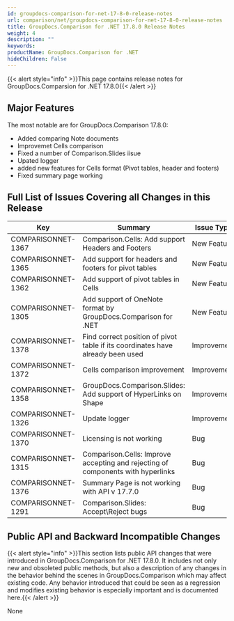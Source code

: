 ```yaml
---
id: groupdocs-comparison-for-net-17-8-0-release-notes
url: comparison/net/groupdocs-comparison-for-net-17-8-0-release-notes
title: GroupDocs.Comparison for .NET 17.8.0 Release Notes
weight: 4
description: ""
keywords: 
productName: GroupDocs.Comparison for .NET
hideChildren: False
---
```

{{< alert style="info" >}}This page contains release notes for GroupDocs.Comparsion for .NET 17.8.0{{< /alert >}}

## Major Features

The most notable are for GroupDocs.Comparison 17.8.0:

*   Added comparing Note documents
*   Improvemet Cells comparison
*   Fixed a number of Comparison.Slides iisue
*   Upated logger
*   added new features for Cells format (Pivot tables, header and footers)
*   Fixed summary page working

## Full List of Issues Covering all Changes in this Release

| Key | Summary | Issue Type |
| --- | --- | --- |
| COMPARISONNET-1367 | Comparison.Cells: Add support Headers and Footers | New Feature |
| COMPARISONNET-1365 | Add support for headers and footers for pivot tables | New Feature |
| COMPARISONNET-1362 | Add support of pivot tables in Cells | New Feature |
| COMPARISONNET-1305 | Add support of OneNote format by GroupDocs.Comparison for .NET | New Feature |
| COMPARISONNET-1378 | Find correct position of pivot table if its coordinates have already been used | Improvement |
| COMPARISONNET-1372 | Cells comparison improvement | Improvement |
| COMPARISONNET-1358 | GroupDocs.Comparison.Slides: Add support of HyperLinks on Shape | Improvement |
| COMPARISONNET-1326 | Update logger | Improvement |
| COMPARISONNET-1370 | Licensing is not working | Bug |
| COMPARISONNET-1315 | Comparison.Cells: Improve accepting and rejecting of components with hyperlinks | Bug |
| COMPARISONNET-1376 | Summary Page is not working with API v 17.7.0 | Bug |
| COMPARISONNET-1291 | Comparison.Slides: Accept\\Reject bugs | Bug |

## Public API and Backward Incompatible Changes

{{< alert style="info" >}}This section lists public API changes that were introduced in GroupDocs.Comparison for .NET 17.8.0. It includes not only new and obsoleted public methods, but also a description of any changes in the behavior behind the scenes in GroupDocs.Comparison which may affect existing code. Any behavior introduced that could be seen as a regression and modifies existing behavior is especially important and is documented here.{{< /alert >}}

  

None
